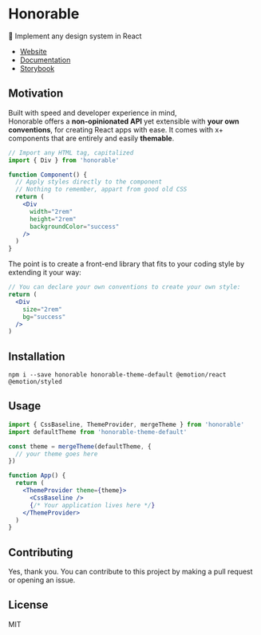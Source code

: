 # Honorable

🙏 Implement any design system in React

- [Website](https://honorable.design)
- [Documentation](https://docs.honorable.design)
- [Storybook](https://storybook.honorable.design)

## Motivation

Built with speed and developer experience in mind, \
Honorable offers a **non-opinionated API** yet extensible with **your own conventions**, for creating React apps with ease. It comes with x+ components that are entirely and easily **themable**.

```jsx
// Import any HTML tag, capitalized
import { Div } from 'honorable'

function Component() {
  // Apply styles directly to the component
  // Nothing to remember, appart from good old CSS
  return (
    <Div
      width="2rem"
      height="2rem"
      backgroundColor="success"
    />
  )
}
```

The point is to create a front-end library that fits to your coding style by extending it your way:

```jsx
// You can declare your own conventions to create your own style:
return (
  <Div
    size="2rem"
    bg="success"
  />
)
```

## Installation

`npm i --save honorable honorable-theme-default @emotion/react @emotion/styled`

## Usage

```jsx
import { CssBaseline, ThemeProvider, mergeTheme } from 'honorable'
import defaultTheme from 'honorable-theme-default'

const theme = mergeTheme(defaultTheme, {
  // your theme goes here
})

function App() {
  return (
    <ThemeProvider theme={theme}>
      <CssBaseline />
      {/* Your application lives here */}
    </ThemeProvider>
  )
}
```

## Contributing

Yes, thank you. You can contribute to this project by making a pull request or opening an issue.

## License

MIT
